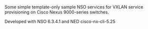 Some simple template-only sample NSO services for VXLAN service provisioning on Cisco Nexus 9000-series switches.

Developed with NSO 6.3.4.1 and NED cisco-nx-cli-5.25
